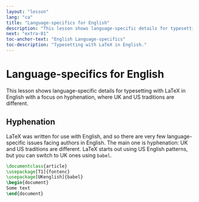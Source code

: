 ```yaml
---
layout: "lesson"
lang: "ca"
title: "Language-specifics for English"
description: "This lesson shows language-specific details for typesetting with LaTeX in English. The focus is on hyphenation, where UK and US traditions are different."
next: "extra-01"
toc-anchor-text: "English Language-specifics"
toc-description: "Typesetting with LaTeX in English."
---
```


# Language-specifics for English

<span
  class="summary">This lesson shows language-specific details for typesetting with LaTeX in English with a focus on hyphenation, where UK and US traditions are different.</span>

## Hyphenation

LaTeX was written for use with English, and so there are very few
language-specific issues facing authors in English. The main one
is hyphenation: UK and US traditions are different. LaTeX starts out
using US English patterns, but you can switch to UK ones using `babel`.

```latex
\documentclass{article}
\usepackage[T1]{fontenc}
\usepackage[UKenglish]{babel}
\begin{document}
Some text
\end{document}
```
